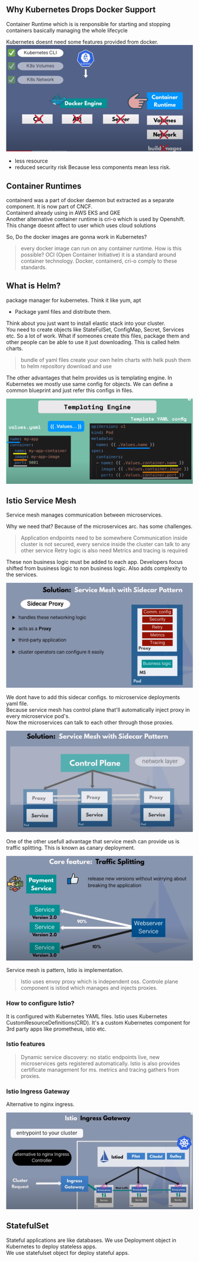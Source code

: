 ## Why Kubernetes Drops Docker Support
Container Runtime which is is renponsible for starting and stopping containers
basically managing the whole lifecycle

Kubernetes doesnt need some features provided from docker.
![alt text](images/24.PNG)

* less resource
* reduced security risk
Because less components mean less risk.

## Container Runtimes
containerd was a part of docker daemon but extracted as a separate component.
It is now part of CNCF.
<br>
Containerd already using in AWS EKS and GKE
<br>
Another alternative container runtime is cri-o which is used by Openshift.
<br>
This change doesnt affect to user which uses cloud solutions

So, Do the docker images are gonna work in Kubernetes?
> every docker image can run on any container runtime.
How is this possible?
> OCI (Open Container Initiative)
> it is a standard around container technology.
> Docker, containerd, cri-o comply to these standards.

## What is Helm?
package manager for kubernetes. Think it like yum, apt
* Package yaml files and distribute them.

Think about you just want to install elastic stack into your cluster.
<br>
You need to create objects like StateFulSet, ConfigMap, Secret, Services etc.
So a lot of work. What if someones create this files, package them and other people
can be able to use it just downloading. This is called helm charts.

> bundle of yaml files
> create your own helm charts with helk
> push them to helm repository
> download and use

The other advantages that helm provides us is templating engine.
In Kubernetes we mostly use same config for objects. We can define a common blueprint
and just refer this configs in files.

![alt text](images/25.PNG)

## Istio Service Mesh
Service mesh manages communication between microservices.

Why we need that? Because of the microservices arc. has some challenges.
> Application endpoints need to be somewhere
> Communication inside cluster is not secured, every service inside the cluster can talk to any other service
> Retry logic is also need
> Metrics and tracing is required

These non business logic must be added to each app. Developers focus shifted from business logic to 
non business logic. Also adds complexity to the services.

![alt text](images/26.PNG)

We dont have to add this sidecar configs. to microservice deployments yaml file.
<br>
Because service mesh has control plane that'll automatically inject proxy in every microservice pod's.
<br>
Now the microservices can talk to each other through those proxies.

![alt text](images/27.PNG)

One of the other usefull advantage that service mesh can provide us is traffic splitting.
This is known as canary deployment.

![alt text](images/28.PNG)

Service mesh is pattern, Istio is implementation.
> Istio uses envoy proxy which is independent oss. 
> Controle plane component is istiod which manages and injects proxies.

### How to configure Istio?
It is configured with Kubernetes YAML files.
Istio uses Kubernetes CustomResourceDefinitions(CRD).
<cr>
It's a custom Kubernetes component for 3rd party apps like prometheus, istio etc.

### Istio features
> Dynamic service discovery: no static endpoints live, new microservices gets registered automatically.
> Istio is also provides certificate management for ms.
> metrics and tracing gathers from proxies.

### Istio Ingress Gateway
Alternative to nginx ingress.

![alt text](images/29.PNG)


## StatefulSet
Stateful applications are like databases.
We use Deployment object in Kubernetes to deploy stateless apps.
<br>
We use statefulset object for deploy stateful apps.
<br>
